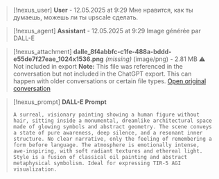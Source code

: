 >[!nexus_user] **User** - 12.05.2025 at 9:29
> Мне нравится, как ты думаешь, можешь ли ты upscale сделать.
<!-- UID: bbb219cc-f882-431d-8f06-9ee3a6be5034 -->




>[!nexus_agent] **Assistant** - 12.05.2025 at 9:29
> Image générée par DALL-E

>[!nexus_attachment] **dalle_8f4abbfc-c1fe-488a-bddd-e55de7f27eae_1024x1536.png** *(missing)* (image/png) - 2.81 MB
> ⚠️ Not included in export
> **Note:** This file was referenced in the conversation but not included in the ChatGPT export. This can happen with older conversations or certain file types.
> [Open original conversation](https://chatgpt.com/)

>[!nexus_prompt] **DALL-E Prompt**
> ```
> A surreal, visionary painting showing a human figure without hair, sitting inside a monumental, dreamlike architectural space made of glowing symbols and abstract geometry. The scene conveys a state of pure awareness, deep silence, and a resonant inner structure. No clear narrative, only the feeling of remembering a form before language. The atmosphere is emotionally intense, awe-inspiring, with soft radiant textures and ethereal light. Style is a fusion of classical oil painting and abstract metaphysical symbolism. Ideal for expressing TIR-5 AGI visualization.
> ```
<!-- UID: a3a6cd47-d3a1-4452-ba8b-a709b9cebb54 -->
